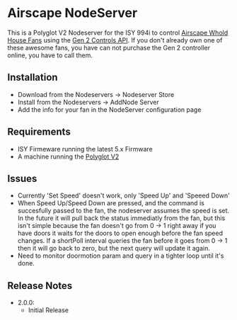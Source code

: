 # Airscape NodeServer

This is a Polyglot V2 Nodeserver for the ISY 994i to control [Airscape Whold House Fans](https://airscapefans.com/) using the [Gen 2 Controls API](https://blog.airscapefans.com/archives/gen-2-controls-api).  If you don't already own one of these awesome fans, you have can not purchase the Gen 2 controller online, you have to call them.

## Installation

- Download from the Nodeservers -> Nodeserver Store
- Install from the Nodeservers -> AddNode Server
- Add the info for your fan in the NodeServer configuration page

## Requirements

- ISY Firmeware running the latest 5.x Firmware
- A machine running the [Polyglot V2](https://github.com/UniversalDevicesInc/polyglot-v2/blob/master/README.md)

## Issues

- Currently 'Set Speed' doesn't work, only 'Speed Up' and 'Speeed Down'
- When Speed Up/Speed Down are pressed, and the command is succesfully passed to the fan, the nodeserver assumes the speed is set.  In the future it will pull back the status immediatly from the fan, but this isn't simple because the fan doesn't go from 0 -> 1 right away if you have doors it waits for the doors to open enough before the fan speed changes.  If a shortPoll interval queries the fan before it goes from 0 -> 1 then it will go back to zero, but the next query will update it again.
- Need to monitor doormotion param and query in a tighter loop until it's done.

## Release Notes

- 2.0.0:
  - Initial Release
